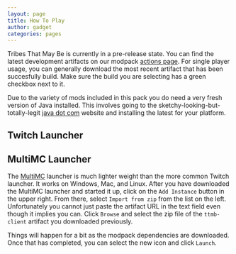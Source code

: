 ```yaml
---
layout: page
title: How To Play
author: gadget
categories: pages
---
```


Tribes That May Be is currently in a pre-release state. You can find the latest development artifacts on our modpack [actions page](https://github.com/tribesthatmaybe/modpack/actions?query=workflow%3Amake-modpack). For single player usage, you can generally download the most recent artifact that has been succesfully build. Make sure the build you are selecting has a green checkbox next to it.

Due to the variety of mods included in this pack you do need a very fresh version of Java installed. This involves going to the sketchy-looking-but-totally-legit [java dot com](https://www.java.com/) website and installing the latest for your platform.

## Twitch Launcher


## MultiMC Launcher

The [MultiMC](https://multimc.org/) launcher is much lighter weight than the more common Twitch launcher. It works on Windows, Mac, and Linux. After you have downloaded the MultiMC launcher and started it up, click on the `Add Instance` button in the upper right. From there, select `Import from zip` from the list on the left. Unfortunately you cannot just paste the artifact URL in the text field even though it implies you can. Click `Browse` and select the zip file of the `ttmb-client` artifact you downloaded previously.

Things will happen for a bit as the modpack dependencies are downloaded. Once that has completed, you can select the new icon and click `Launch`.
